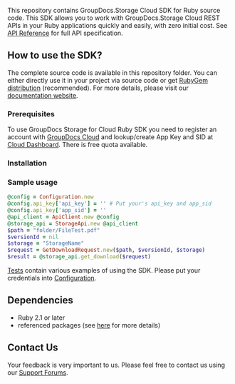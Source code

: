 This repository contains GroupDocs.Storage Cloud SDK for Ruby source code. This SDK allows you to work with GroupDocs.Storage Cloud REST APIs in your Ruby applications quickly and easily, with zero initial cost.
See [API Reference](https://apireference.groupdocs.cloud/storage/) for full API specification.

## How to use the SDK?
The complete source code is available in this repository folder. You can either directly use it in your project via source code or get [RubyGem distribution]() (recommended). For more details, please visit our [documentation website](https://docs.groupdocs.cloud/display/storagecloud/Available+SDKs).

### Prerequisites

To use GroupDocs Storage for Cloud Ruby SDK you need to register an account with [GroupDocs Cloud](https://www.groupdocs.cloud/) and lookup/create App Key and SID at [Cloud Dashboard](https://dashboard.groupdocs.cloud/#/apps). There is free quota available.

### Installation


### Sample usage
```ruby
@config = Configuration.new
@config.api_key['api_key'] = '' # Put your's api_key and app_sid
@config.api_key['app_sid'] = ''
@api_client = ApiClient.new @config
@storage_api = StorageApi.new @api_client
$path = "folder/FileTest.pdf"
$versionId = nil
$storage = "StorageName"
$request = GetDownloadRequest.new($path, $versionId, $storage)
$result = @storage_api.get_download($request)
```
      
[Tests](tests/) contain various examples of using the SDK.
Please put your credentials into [Configuration](lib/GroupDocs/Storage/configuration.rb).

## Dependencies
- Ruby 2.1 or later
- referenced packages (see [here](Gemfile) for more details)

## Contact Us
Your feedback is very important to us. Please feel free to contact us using our [Support Forums](https://forum.groupdocs.cloud/c/storage).
